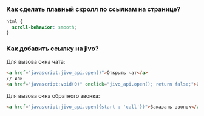 ### Как сделать плавный скролл по ссылкам на странице?
```css
html {
  scroll-behavior: smooth;
}
```

### Как добавить ссылку на jivo?
Для вызова окна чата:
```html
<a href="javascript:jivo_api.open()">Открыть чат</a>
// или
<a href="javascript:void(0)" onclick="jivo_api.open(); return false;">Открыть чат</a>
```
Для вызова окна обратного звонка:
```html
<a href="javascript:jivo_api.open({start : 'call'})">Заказать звонок</a>
```

